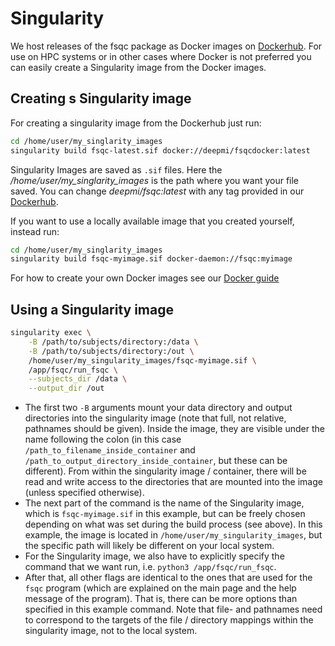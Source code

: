 # Singularity

We host releases of the fsqc package as Docker images on [Dockerhub](https://hub.docker.com/r/deepmi/fsqcdocker/tags). For use on HPC systems or in other cases where Docker is not preferred you can easily create a Singularity image from the Docker images. 

## Creating s Singularity image
For creating a singularity image from the Dockerhub just run: 

```bash
cd /home/user/my_singlarity_images
singularity build fsqc-latest.sif docker://deepmi/fsqcdocker:latest
```

Singularity Images are saved as `.sif` files. Here the _/home/user/my_singlarity_images_ is the path where you want your file saved. You can change _deepmi/fsqc:latest_ with any tag provided in our [Dockerhub](https://hub.docker.com/r/deepmi/fsqcdocker/tags).

If you want to use a locally available image that you created yourself, instead run:

```bash
cd /home/user/my_singlarity_images
singularity build fsqc-myimage.sif docker-daemon://fsqc:myimage
```

For how to create your own Docker images see our [Docker guide](../docker/Docker.md)

## Using a Singularity image

```bash
singularity exec \
    -B /path/to/subjects/directory:/data \
    -B /path/to/subjects/directory:/out \
    /home/user/my_singularity_images/fsqc-myimage.sif \
    /app/fsqc/run_fsqc \
    --subjects_dir /data \
    --output_dir /out
```

* The first two `-B` arguments mount your data directory and output directories into the singularity image (note that full, not relative, pathnames should be given). Inside the image, they are visible under the name following the colon (in this case `/path_to_filename_inside_container` and `/path_to_output_directory_inside_container`, but these can be different). From within the singularity image / container, there will be read and write access to the directories that are mounted into the image (unless specified otherwise).
* The next part of the command is the name of the Singularity image, which is `fsqc-myimage.sif` in this example, but can be freely chosen depending on what was set during the build process (see above). In this example, the image is located in `/home/user/my_singularity_images`, but the specific path will likely be different on your local system.
* For the Singularity image, we also have to explicitly specify the command that we want run, i.e. `python3 /app/fsqc/run_fsqc`.
* After that, all other flags are identical to the ones that are used for the `fsqc` program (which are explained on the main page and the help message of the program). That is, there can be more options than specified in this example command. Note that file- and pathnames need to correspond to the targets of the file / directory mappings within the singularity image, not to the local system.
